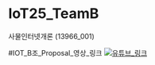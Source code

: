 # IoT25_TeamB
사물인터넷개론 (13966_001)

#IOT_B조_Proposal_영상_링크
[![유튜브_링크](https://img.youtube.com/vi/0qXGm8eZc_Q/0.jpg)](https://www.youtube.com/watch?v=0qXGm8eZc_Q)

